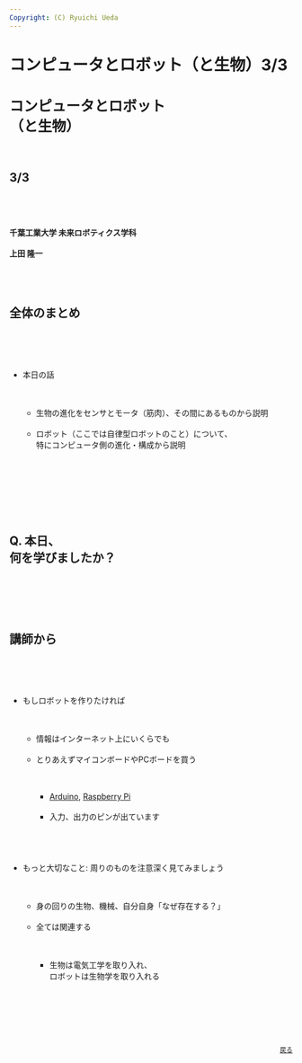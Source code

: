 ```yaml
---
Copyright: (C) Ryuichi Ueda
---
```


# コンピュータとロボット（と生物）3/3
<h1 style="font-size:180%">コンピュータとロボット<br />（と生物）</h1><br />
<h2 style="font-size:150%">3/3</h2><br />
　<br />
　<br />
<strong>千葉工業大学 未来ロボティクス学科</strong><br />
<br />
<strong>上田 隆一</strong><br />
<br />
<!--nextpage--><br />
<br />
<h2>全体のまとめ</h2><br />
　<br />
<ul><br />
	<li>本日の話</li><br />
	<ul><br />
		<li>生物の進化をセンサとモータ（筋肉）、その間にあるものから説明</li><br />
		<li>ロボット（ここでは自律型ロボットのこと）について、<br />特にコンピュータ側の進化・構成から説明</li><br />
	</ul><br />
</ul><br />
<br />
<!--nextpage--><br />
<br />
<h2>Q. 本日、<br />何を学びましたか？</h2><br />
<br />
<!--nextpage--><br />
<br />
<h2>講師から</h2><br />
　<br />
<ul><br />
	<li>もしロボットを作りたければ</li><br />
	<ul><br />
		<li>情報はインターネット上にいくらでも</li><br />
		<li>とりあえずマイコンボードやPCボードを買う</li><br />
		<ul><br />
			<li><a href="https://commons.wikimedia.org/wiki/File%3AArduino_Uno_004.jpg" target="_blank">Arduino</a>, <a href="https://commons.wikimedia.org/wiki/File%3ARaspberry_Pi_2_Model_B_v1.1_top_new_(bg_cut_out).jpg" target="_blank">Raspberry Pi</a></li><br />
			<li>入力、出力のピンが出ています</li><br />
		</ul><br />
	</ul><br />
　<br />
	<li>もっと大切なこと: 周りのものを注意深く見てみましょう</li><br />
	<ul><br />
		<li>身の回りの生物、機械、自分自身「なぜ存在する？」</li><br />
		<li>全ては関連する</li><br />
		<ul><br />
			<li>生物は電気工学を取り入れ、<br />ロボットは生物学を取り入れる</li><br />
		</ul><br />
	</ul><br />
</ul><br />
<br />
<div style="text-align:right;font-size:80%"><br />
 <footer><a href="/?page_id=7863">戻る</a></footer><br />
</div>

